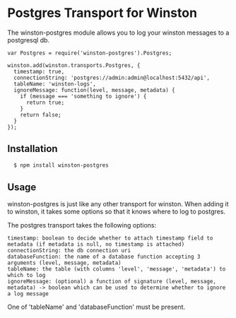 # Postgres Transport for Winston

The winston-postgres module allows you to log your winston messages to a postgresql db.

    var Postgres = require('winston-postgres').Postgres;

    winston.add(winston.transports.Postgres, {
      timestamp: true,
      connectionString: 'postgres://admin:admin@localhost:5432/api',
      tableName: 'winston-logs',
      ignoreMessage: function(level, message, metadata) {
        if (message === 'something to ignore') {
          return true;
        }
        return false;
      }
    });

## Installation

``` bash
  $ npm install winston-postgres
```

## Usage

winston-postgres is just like any other transport for winston. When adding it to winston, it takes some options so that
it knows where to log to postgres.

The postgres transport takes the following options:

    timestamp: boolean to decide whether to attach timestamp field to metadata (if metadata is null, no timestamp is attached)
    connectionString: the db connection uri
    databaseFunction: the name of a database function accepting 3 arguments (level, message, metadata)
    tableName: the table (with columns 'level', 'message', 'metadata') to which to log
    ignoreMessage: (optional) a function of signature (level, message, metadata) -> boolean which can be used to determine whether to ignore a log message

One of 'tableName' and 'databaseFunction' must be present.
